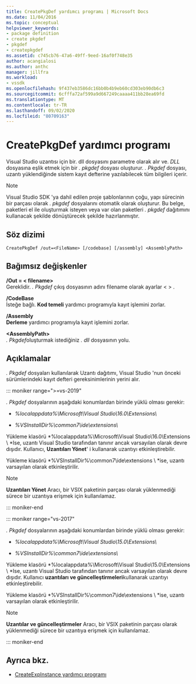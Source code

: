 ```yaml
---
title: CreatePkgDef yardımcı programı | Microsoft Docs
ms.date: 11/04/2016
ms.topic: conceptual
helpviewer_keywords:
- package definition
- create pkgdef
- pkgdef
- createpkgdef
ms.assetid: c745cb76-47a6-49ff-9eed-16af0f748e35
author: acangialosi
ms.author: anthc
manager: jillfra
ms.workload:
- vssdk
ms.openlocfilehash: 9f437eb3586dc16bb0b4b9eb60cd303eb90db6c3
ms.sourcegitcommit: 6cfffa72af599a9d667249caaaa411bb28ea69fd
ms.translationtype: MT
ms.contentlocale: tr-TR
ms.lasthandoff: 09/02/2020
ms.locfileid: "80709163"
---
```

# <a name="createpkgdef-utility"></a>CreatePkgDef yardımcı programı
Visual Studio uzantısı için bir. dll dosyasını parametre olarak alır ve. *DLL* dosyasına eşlik etmek için bir *. pkgdef* dosyası oluşturur. *. Pkgdef* dosyası, uzantı yüklendiğinde sistem kayıt defterine yazılabilecek tüm bilgileri içerir.

> [!NOTE]
> Visual Studio SDK 'ya dahil edilen proje şablonlarının çoğu, yapı sürecinin bir parçası olarak *. pkgdef* dosyalarını otomatik olarak oluşturur. Bu belge, paketleri el ile oluşturmak isteyen veya var olan paketleri *. pkgdef*  dağıtımını kullanacak şekilde dönüştürecek şekilde hazırlanmıştır.

## <a name="syntax"></a>Söz dizimi

```
CreatePkgDef /out=<FileName> [/codebase] [/assembly] <AssemblyPath>
```

## <a name="arguments"></a>Bağımsız değişkenler
**/Out = &lt; filename&gt;**\
Gereklidir. *. Pkgdef* çıkış dosyasının adını filename olarak ayarlar &lt; &gt; .

**/CodeBase**\
İsteğe bağlı. **Kod temeli** yardımcı programıyla kayıt işlemini zorlar.

**/Assembly**\
**Derleme** yardımcı programıyla kayıt işlemini zorlar.

**&lt;AssemblyPath&gt;**\
*. Pkgdef*oluşturmak istediğiniz *. dll* dosyasının yolu.

## <a name="remarks"></a>Açıklamalar
*. Pkgdef* dosyaları kullanılarak Uzantı dağıtımı, Visual Studio 'nun önceki sürümlerindeki kayıt defteri gereksinimlerinin yerini alır.

::: moniker range=">=vs-2019"

*. Pkgdef* dosyalarının aşağıdaki konumlardan birinde yüklü olması gerekir:

- *%localappdata%\Microsoft\Visual Studio\16.0\Extensions\\*

- *%VSInstallDir%\common7\ide\extensions\\*

Yükleme klasörü *%localappdata%\Microsoft\Visual Studio\16.0\Extensions \\ *Ise, uzantı Visual Studio tarafından tanınır ancak varsayılan olarak devre dışıdır. Kullanıcı, **Uzantıları Yönet**' i kullanarak uzantıyı etkinleştirebilir.

Yükleme klasörü *%VSInstallDir%\common7\ide\extensions \\ *ise, uzantı varsayılan olarak etkinleştirilir.

> [!NOTE]
> **Uzantıları Yönet** Aracı, bir VSIX paketinin parçası olarak yüklenmediği sürece bir uzantıya erişmek için kullanılamaz.

::: moniker-end

::: moniker range="vs-2017"

*. Pkgdef* dosyalarının aşağıdaki konumlardan birinde yüklü olması gerekir:

- *%localappdata%\Microsoft\Visual Studio\15.0\Extensions\\*

- *%VSInstallDir%\common7\ide\extensions\\*

Yükleme klasörü *%localappdata%\Microsoft\Visual Studio\15.0\Extensions \\ *Ise, uzantı Visual Studio tarafından tanınır ancak varsayılan olarak devre dışıdır. Kullanıcı **uzantıları ve güncelleştirmeleri**kullanarak uzantıyı etkinleştirebilir.

Yükleme klasörü *%VSInstallDir%\common7\ide\extensions \\ *ise, uzantı varsayılan olarak etkinleştirilir.

> [!NOTE]
> **Uzantılar ve güncelleştirmeler** Aracı, bir VSIX paketinin parçası olarak yüklenmediği sürece bir uzantıya erişmek için kullanılamaz.

::: moniker-end

## <a name="see-also"></a>Ayrıca bkz.
- [CreateExpInstance yardımcı programı](../../extensibility/internals/createexpinstance-utility.md)
